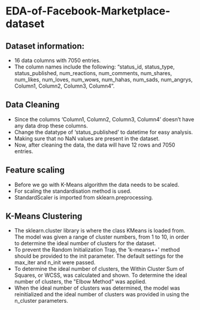 # EDA-of-Facebook-Marketplace-dataset
## Dataset information:
+ 16 data columns with 7050 entries.
+ The column names include the following: “status_id, status_type, status_published, num_reactions, num_comments, num_shares, num_likes, num_loves, num_wows, num_hahas, num_sads, num_angrys, Column1, Column2, Column3, Column4”.

## Data Cleaning
+ Since the columns ‘Column1, Column2, Column3, Column4’ doesn’t have any data drop these columns.
+ Change the datatype of ‘status_published’ to datetime for easy analysis.
+ Making sure that no NaN values are present in the dataset.
+ Now, after cleaning the data, the data will have 12 rows and 7050 entries.

## Feature scaling
+ Before we go with K-Means algorithm the data needs to be scaled.
+ For scaling the standardisation method is used.
+ StandardScaler is imported from sklearn.preprocessing.

## K-Means Clustering
+ The sklearn.cluster library is where the class KMeans is loaded from. The model was given a range of cluster numbers, from 1 to 10, in order to determine the ideal number of clusters for the dataset.
+ To prevent the Random Initialization Trap, the 'k-means++' method should be provided to the init parameter. The default settings for the max_iter and n_init were passed.
+ To determine the ideal number of clusters, the Within Cluster Sum of Squares, or WCSS, was calculated and shown. To determine the ideal number of clusters, the "Elbow Method" was applied.
+ When the ideal number of clusters was determined, the model was reinitialized and the ideal number of clusters was provided in using the n_cluster parameters.

